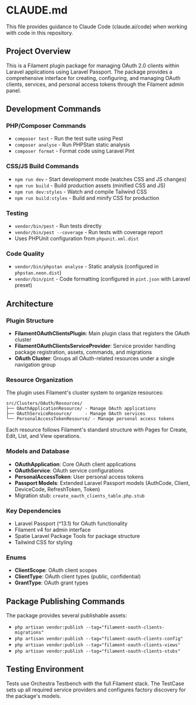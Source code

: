 # CLAUDE.md

This file provides guidance to Claude Code (claude.ai/code) when working with code in this repository.

## Project Overview

This is a Filament plugin package for managing OAuth 2.0 clients within Laravel applications using Laravel Passport. The package provides a comprehensive interface for creating, configuring, and managing OAuth clients, services, and personal access tokens through the Filament admin panel.

## Development Commands

### PHP/Composer Commands
- `composer test` - Run the test suite using Pest
- `composer analyse` - Run PHPStan static analysis
- `composer format` - Format code using Laravel Pint

### CSS/JS Build Commands  
- `npm run dev` - Start development mode (watches CSS and JS changes)
- `npm run build` - Build production assets (minified CSS and JS)
- `npm run dev:styles` - Watch and compile Tailwind CSS
- `npm run build:styles` - Build and minify CSS for production

### Testing
- `vendor/bin/pest` - Run tests directly
- `vendor/bin/pest --coverage` - Run tests with coverage report
- Uses PHPUnit configuration from `phpunit.xml.dist`

### Code Quality
- `vendor/bin/phpstan analyse` - Static analysis (configured in `phpstan.neon.dist`)
- `vendor/bin/pint` - Code formatting (configured in `pint.json` with Laravel preset)

## Architecture

### Plugin Structure
- **FilamentOAuthClientsPlugin**: Main plugin class that registers the OAuth cluster
- **FilamentOAuthClientsServiceProvider**: Service provider handling package registration, assets, commands, and migrations
- **OAuth Cluster**: Groups all OAuth-related resources under a single navigation group

### Resource Organization
The plugin uses Filament's cluster system to organize resources:

```
src/Clusters/OAuth/Resources/
├── OAuthApplicationResource/ - Manage OAuth applications
├── OAuthServiceResource/     - Manage OAuth services  
└── PersonalAccessTokenResource/ - Manage personal access tokens
```

Each resource follows Filament's standard structure with Pages for Create, Edit, List, and View operations.

### Models and Database
- **OAuthApplication**: Core OAuth client applications
- **OAuthService**: OAuth service configurations
- **PersonalAccessToken**: User personal access tokens
- **Passport Models**: Extended Laravel Passport models (AuthCode, Client, DeviceCode, RefreshToken, Token)
- Migration stub: `create_oauth_clients_table.php.stub`

### Key Dependencies
- Laravel Passport (^13.1) for OAuth functionality
- Filament v4 for admin interface
- Spatie Laravel Package Tools for package structure
- Tailwind CSS for styling

### Enums
- **ClientScope**: OAuth client scopes
- **ClientType**: OAuth client types (public, confidential)
- **GrantType**: OAuth grant types

## Package Publishing Commands

The package provides several publishable assets:
- `php artisan vendor:publish --tag="filament-oauth-clients-migrations"`
- `php artisan vendor:publish --tag="filament-oauth-clients-config"`
- `php artisan vendor:publish --tag="filament-oauth-clients-views"`
- `php artisan vendor:publish --tag="filament-oauth-clients-stubs"`

## Testing Environment

Tests use Orchestra Testbench with the full Filament stack. The TestCase sets up all required service providers and configures factory discovery for the package's models.
